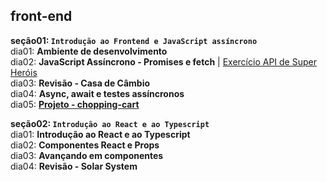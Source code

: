 ## front-end

**seção01: `Introdução ao Frontend e JavaScript assíncrono`**  
dia01: **Ambiente de desenvolvimento**  
dia02: **JavaScript Assíncrono - Promises e fetch** | [Exercício API de Super Heróis](https://github.com/CalebeLAR/trybe_exercises/tree/front-end.section01.day02)  
dia03: **Revisão - Casa de Câmbio**  
dia04: **Async, await e testes assíncronos**  
dia05: [**Projeto - chopping-cart**](https://github.com/CalebeLAR/chopping-cart)  

**seção02: `Introdução ao React e ao Typescript`**  
dia01: **Introdução ao React e ao Typescript**  
dia02: **Componentes React e Props**  
dia03: **Avançando em componentes**  
dia04: **Revisão - Solar System**  
